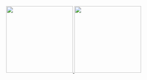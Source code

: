 <div>
	<a href="https://github.com/guihgdias">
		<img height="180rem" src="https://github-readme-stats.vercel.app/api?username=guihgdias&theme=midnight-purple&show_icons=true"/>
		<img height="180rem" src="https://github-readme-stats.vercel.app/api/top-langs/?username=guihgdias&layout=compact&theme=midnight-purple"/>
	</a>
</div>
